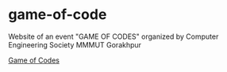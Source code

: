 # game-of-code
Website of an event "GAME OF CODES" organized by Computer Engineering Society MMMUT Gorakhpur

[Game of Codes](https://shukla-kushagra.github.io/game-of-code/)
